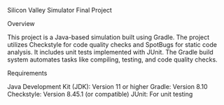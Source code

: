 Silicon Valley Simulator Final Project

Overview

This project is a Java-based simulation built using Gradle. The project utilizes Checkstyle for code quality checks and SpotBugs for static code analysis. It includes unit tests implemented with JUnit. The Gradle build system automates tasks like compiling, testing, and code quality checks.

Requirements

Java Development Kit (JDK): Version 11 or higher
Gradle: Version 8.10
Checkstyle: Version 8.45.1 (or compatible)
JUnit: For unit testing
